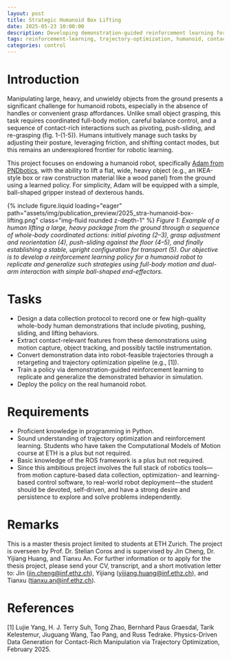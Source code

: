 ```yaml
---
layout: post
title: Strategic Humanoid Box Lifting
date: 2025-05-23 10:00:00
description: Developing demonstration-guided reinforcement learning for complex humanoid manipulation tasks involving strategic contact-rich interactions.
tags: reinforcement-learning, trajectory-optimization, humanoid, contact-rich-manipulation
categories: control
---
```


# Introduction
Manipulating large, heavy, and unwieldy objects from the ground presents a significant challenge for humanoid robots, especially in the absence of handles or convenient grasp affordances. Unlike small object grasping, this task requires coordinated full-body motion, careful balance control, and a sequence of contact-rich interactions such as pivoting, push-sliding, and re-grasping (fig. 1-(1-5)). Humans intuitively manage such tasks by adjusting their posture, leveraging friction, and shifting contact modes, but this remains an underexplored frontier for robotic learning.

This project focuses on endowing a humanoid robot, specifically [Adam from PNDbotics](https://www.pndbotics.com/humanoid), with the ability to lift a flat, wide, heavy object (e.g., an IKEA-style box or raw construction material like a wood panel) from the ground using a learned policy. For simplicity, Adam will be equipped with a simple, ball-shaped gripper instead of dexterous hands.

{% include figure.liquid loading="eager" path="assets/img/publication_preview/2025_stra-humanoid-box-lifting.png" class="img-fluid rounded z-depth-1" %}
*Figure 1: Example of a human lifting a large, heavy package from the ground through a sequence of whole-body coordinated actions: initial pivoting (2–3), grasp adjustment and reorientation (4), push-sliding against the floor (4–5), and finally establishing a stable, upright configuration for transport (5). Our objective is to develop a reinforcement learning policy for a humanoid robot to replicate and generalize such strategies using full-body motion and dual-arm interaction with simple ball-shaped end-effectors.*

# Tasks
- Design a data collection protocol to record one or few high-quality whole-body human demonstrations that include pivoting, pushing, sliding, and lifting behaviors.
- Extract contact-relevant features from these demonstrations using motion capture, object tracking, and possibly tactile instrumentation.
- Convert demonstration data into robot-feasible trajectories through a retargeting and trajectory optimization pipeline (e.g., [1]).
- Train a policy via demonstration-guided reinforcement learning to replicate and generalize the demonstrated behavior in simulation.
- Deploy the policy on the real humanoid robot.

# Requirements
- Proficient knowledge in programming in Python.
- Sound understanding of trajectory optimization and reinforcement learning. Students who have taken the Computational Models of Motion course at ETH is a plus but not required.
- Basic knowledge of the ROS framework is a plus but not required.
- Since this ambitious project involves the full stack of robotics tools—from motion capture-based data collection, optimization- and learning-based control software, to real-world robot deployment—the student should be devoted, self-driven, and have a strong desire and persistence to explore and solve problems independently.

# Remarks
This is a master thesis project limited to students at ETH Zurich.
The project is overseen by Prof. Dr. Stelian Coros and is supervised by Jin Cheng, Dr. Yijiang Huang, and Tianxu An. For further information or to apply for the thesis project, please send your CV, transcript, and a short motivation letter to: Jin ([jin.cheng@inf.ethz.ch](mailto:jin.cheng@inf.ethz.ch)), Yijiang ([yijiang.huang@inf.ethz.ch](mailto:yijiang.huang@inf.ethz.ch)), and Tianxu ([tianxu.an@inf.ethz.ch](mailto:tianxu.an@inf.ethz.ch)).

# References
[1] Lujie Yang, H. J. Terry Suh, Tong Zhao, Bernhard Paus Graesdal, Tarik Kelestemur, Jiuguang Wang, Tao Pang, and Russ Tedrake. Physics-Driven Data Generation for Contact-Rich Manipulation via Trajectory Optimization, February 2025.